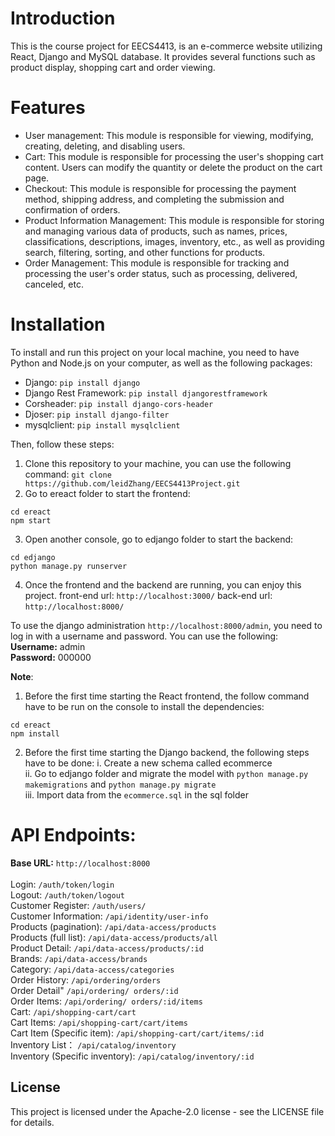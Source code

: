 # Introduction 
This is the course project for EECS4413, is an e-commerce website utilizing React, Django and MySQL database. It provides several functions such as product display, shopping cart and order viewing. 
# Features 
- User management: This module is responsible for viewing, modifying, creating, deleting, and disabling users. 
- Cart: This module is responsible for processing the user's shopping cart content. Users can modify the quantity or delete the product on the cart page.
- Checkout: This module is responsible for processing the payment method, shipping address, and completing the submission and confirmation of orders.
- Product Information Management: This module is responsible for storing and managing various data of products, such as names, prices, classifications, descriptions, images, inventory, etc., as well as providing search, filtering, sorting, and other functions for products.
- Order Management: This module is responsible for tracking and processing the user's order status, such as processing, delivered, canceled, etc.
# Installation 
To install and run this project on your local machine, you need to have Python and Node.js on your computer, as well as the following packages: 
- Django: `pip install django`
- Django Rest Framework: `pip install djangorestframework`
- Corsheader:  `pip install django-cors-header`
- Djoser: `pip install django-filter`
- mysqlclient: `pip install mysqlclient`<br>

Then, follow these steps: 
1. Clone this repository to your machine, you can use the following command:
`git clone https://github.com/leidZhang/EECS4413Project.git`
2. Go to ereact folder to start the frontend:
```
cd ereact
npm start 
```
3. Open another console, go to edjango folder to start the backend:
```
cd edjango
python manage.py runserver 
```
4. Once the frontend and the backend are running, you can enjoy this project.
front-end url: `http://localhost:3000/`
back-end url: `http://localhost:8000/`

To use the django administration `http://localhost:8000/admin`, you need to log in with a username and password. You can use the following: <br>
<b>Username:</b> admin <br>
<b>Password:</b> 000000 <br>

<b>Note</b>: 
1. Before the first time starting the React frontend, the follow command have to be run on the console to install the dependencies:
```
cd ereact
npm install
```
2. Before the first time starting the Django backend, the following steps have to be done:
i. Create a new schema called ecommerce<br>
ii. Go to edjango folder and migrate the model with `python manage.py makemigrations` and `python manage.py migrate`<br>
iii. Import data from the `ecommerce.sql` in the sql folder<br>
# API Endpoints: 
<b>Base URL:</b> `http://localhost:8000`<br><br>
Login: `/auth/token/login`<br>
Logout: `/auth/token/logout`<br>
Customer Register: `/auth/users/`<br>
Customer Information: `/api/identity/user-info`<br>
Products (pagination): `/api/data-access/products`<br>
Products (full list): `/api/data-access/products/all`<br>
Product Detail: `/api/data-access/products/:id`<br>
Brands: `/api/data-access/brands`<br>
Category: `/api/data-access/categories`<br>
Order History: `/api/ordering/orders`<br>
Order Detail" `/api/ordering/ orders/:id`<br>
Order Items: `/api/ordering/ orders/:id/items`<br>
Cart: `/api/shopping-cart/cart`<br>
Cart Items: `/api/shopping-cart/cart/items`<br>
Cart Item (Specific item): `/api/shopping-cart/cart/items/:id`<br>
Inventory List： `/api/catalog/inventory`<br>
Inventory (Specific inventory): `/api/catalog/inventory/:id`<br>
## License
This project is licensed under the Apache-2.0 license - see the LICENSE file for details.
